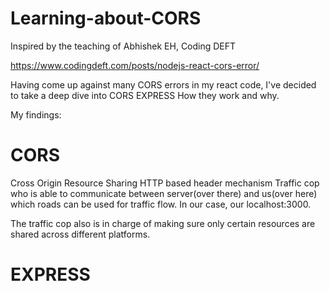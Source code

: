 # Learning-about-CORS
Inspired by the teaching of Abhishek EH, Coding DEFT 

 https://www.codingdeft.com/posts/nodejs-react-cors-error/
 
 Having come up against many CORS errors in my react code, I've decided to take a deep dive into 
 CORS
 EXPRESS
 How they work and why.
 
 My findings:
 # CORS
 Cross Origin Resource Sharing
 HTTP based header mechanism
 Traffic cop who is able to communicate between server(over there) and us(over here) which roads can be used for traffic flow. In our case, our localhost:3000.

 The traffic cop also is in charge of making sure only certain resources are shared across different platforms.
 # EXPRESS
